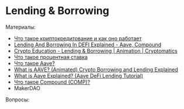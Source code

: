# Lending & Borrowing


Материалы:

* [Что такое криптокредитование и как оно работает](https://academy.binance.com/ru/articles/what-is-crypto-lending-and-how-does-it-work)
* [Lending And Borrowing In DEFI Explained - Aave, Compound](https://www.youtube.com/watch?v=aTp9er6S73M)
* [Crypto Education - Lending & Borrowing | Animation | Cryptomatics](https://www.youtube.com/watch?v=SrArEE6p3zM)
* [Что такое процентная ставка](https://academy.binance.com/ru/articles/interest-rates-explained)
* [Что такое Aave?](https://forklog.com/cryptorium/chto-takoe-aave/)
* [What is AAVE? (Animated) Crypto Borrowing and Lending Explained](https://www.youtube.com/watch?v=dTCwssZ116A)
* [What is Aave Explained? (Aave DeFi Lending Tutorial)](https://www.youtube.com/watch?v=PYSYOn-wfow)
* [Что такое Compound (COMP)?](https://forklog.com/cryptorium/chto-takoe-compound/)
* MakerDAO


Вопросы:
